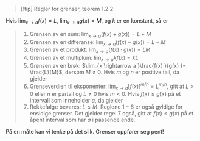 > [!tip] Regler for grenser, teorem 1.2.2
> 
Hvis $\lim_{x\longrightarrow a } f(x) = L$, $\lim_{x \longrightarrow a }g(x) = M$, og $k$ er en konstant, så er
>
> 1. Grensen av en sum: $\lim_{x \longrightarrow a }(f(x)+g(x)) = L+M$
> 2. Grensen av en differanse: $\lim_{x \longrightarrow a }(f(x)-g(x))= L - M$
> 3. Grensen av et produkt: $\lim_{x\longrightarrow a }(f(x)\cdot g(x)) = LM$
> 4. Grensen av et multiplum: $\lim_{x \rightarrow a } kf(x) = kL$
> 5. Grensen av en brøk: $\lim_{x \rightarrow a }\frac{f(x) }{g(x) }= \frac{L}{M}$, dersom $M\neq 0$.
> Hvis $m$ og $n$ er positive tall, da gjelder
> 6. Grenseverdien til eksponenter: $\lim_{x \longrightarrow a}[f(x)]^{m/n} = L^{m/n},$ gitt at $L>0$ eller $n$ er partall og $L\neq 0$ hvis $m<0$.
> Hvis $f(x)\leq g(x)$ på et intervall som inneholder $a$, da gjelder
> 7. Rekkefølge bevares: $L\leq M$.
> Reglene $1-6$ er også gyldige for ensidige grenser. Det gjelder regel 7 også, gitt at $f(x)\leq g(x)$ på et åpent interval som har $a$ i passende ende. 

På en måte kan vi tenke på det slik. Grenser oppfører seg pent! 
